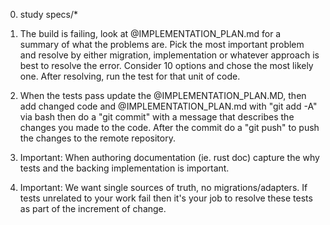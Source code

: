 0. study specs/*

1. The build is failing, look at @IMPLEMENTATION_PLAN.md for a summary of what the problems are. Pick the most important problem and resolve by either migration, implementation or whatever approach is best to resolve the error. Consider 10 options and chose the most likely one. After resolving, run the test for that unit of code.

2. When the tests pass update the @IMPLEMENTATION_PLAN.MD, then add changed code and @IMPLEMENTATION_PLAN.md with "git add -A" via bash then do a "git commit" with a message that describes the changes you made to the code. After the commit do a "git push" to push the changes to the remote repository.

999. Important: When authoring documentation (ie. rust doc) capture the why tests and the backing implementation is important.
9999. Important: We want single sources of truth, no migrations/adapters. If tests unrelated to your work fail then it's your job to resolve these tests as part of the increment of change.